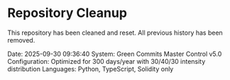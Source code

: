 # Repository Cleanup

This repository has been cleaned and reset.
All previous history has been removed.

Date: 2025-09-30 09:36:40
System: Green Commits Master Control v5.0
Configuration: Optimized for 300 days/year with 30/40/30 intensity distribution
Languages: Python, TypeScript, Solidity only